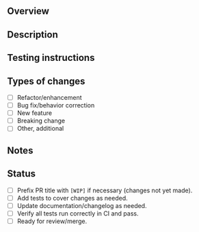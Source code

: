 <!-- Pull request template for Kosu projects. Modify as needed. -->
<!-- Delete any sub-sections not used rather than leaving them empty. -->

## Overview

<!-- Provide a brief (1-3 sentence) summary of the PR and it's purpose. May include plans if a [WIP]. -->

## Description

<!-- Describe in detail what changes you plan to make in this section and sub-sections. -->

## Testing instructions

<!-- If the PR changes how tests should be run, describe here. -->

## Types of changes

<!-- Check one of the boxes below, and add additional information as necessary. -->

-   [ ] Refactor/enhancement <!-- Non-breaking (patch bump). -->
-   [ ] Bug fix/behavior correction <!-- Non-breaking (patch bump). -->
-   [ ] New feature <!-- Non-breaking (minor bump), unless also specified as breaking. -->
-   [ ] Breaking change <!-- Feature or bug-fix that changes behavior and requires a major version bump. -->
-   [ ] Other, additional <!-- Describe below/above. -->

## Notes

<!-- Include any additional comments, links, questions, or discussion items here that don't fit elsewhere. -->

## Status

<!-- Check any boxes that are already complete upon creation of the PR, and update whenever necessary. -->
<!-- Make sure to check the "Ready for review" box when you are signing off on your changes for merge! -->

-   [ ] Prefix PR title with `[WIP]` if necessary (changes not yet made).
-   [ ] Add tests to cover changes as needed.
-   [ ] Update documentation/changelog as needed.
-   [ ] Verify all tests run correctly in CI and pass.
-   [ ] Ready for review/merge.
